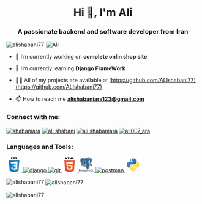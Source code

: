 <h1 align="center">Hi 👋, I'm Ali</h1>
<h3 align="center">A passionate backend and software developer from Iran</h3>
<img align="right" alt="Ali" width="400" src="https://cdn.dribbble.com/users/1708816/screenshots/15637256/media/f9826f0af8a49462f048262a8502035b.gif">

<p align="left"> <img src="https://komarev.com/ghpvc/?username=alishabani77&label=Profile%20views&color=0e75b6&style=flat" alt="alishabani77" /> </p>

- 🔭 I’m currently working on **complete onlin shop site**

- 🌱 I’m currently learning **Django FrameWork**

- 👨‍💻 All of my projects are available at [https://github.com/ALIshabani77](https://github.com/ALIshabani77)

- 📫 How to reach me **alishabaniara123@gmail.com**

<h3 align="left">Connect with me:</h3>
<p align="left">
<a href="https://twitter.com/shabaniara" target="blank"><img align="center" src="https://raw.githubusercontent.com/rahuldkjain/github-profile-readme-generator/master/src/images/icons/Social/twitter.svg" alt="shabaniara" height="30" width="40" /></a>
<a href="https://linkedin.com/in/ali shabani" target="blank"><img align="center" src="https://raw.githubusercontent.com/rahuldkjain/github-profile-readme-generator/master/src/images/icons/Social/linked-in-alt.svg" alt="ali shabani" height="30" width="40" /></a>
<a href="https://fb.com/ali shabaniara" target="blank"><img align="center" src="https://raw.githubusercontent.com/rahuldkjain/github-profile-readme-generator/master/src/images/icons/Social/facebook.svg" alt="ali shabaniara" height="30" width="40" /></a>
<a href="https://instagram.com/ali007_ara" target="blank"><img align="center" src="https://raw.githubusercontent.com/rahuldkjain/github-profile-readme-generator/master/src/images/icons/Social/instagram.svg" alt="ali007_ara" height="30" width="40" /></a>
</p>

<h3 align="left">Languages and Tools:</h3>
<p align="left"> <a href="https://www.w3schools.com/css/" target="_blank" rel="noreferrer"> <img src="https://raw.githubusercontent.com/devicons/devicon/master/icons/css3/css3-original-wordmark.svg" alt="css3" width="40" height="40"/> </a> <a href="https://www.djangoproject.com/" target="_blank" rel="noreferrer"> <img src="https://cdn.worldvectorlogo.com/logos/django.svg" alt="django" width="40" height="40"/> </a> <a href="https://git-scm.com/" target="_blank" rel="noreferrer"> <img src="https://www.vectorlogo.zone/logos/git-scm/git-scm-icon.svg" alt="git" width="40" height="40"/> </a> <a href="https://www.w3.org/html/" target="_blank" rel="noreferrer"> <img src="https://raw.githubusercontent.com/devicons/devicon/master/icons/html5/html5-original-wordmark.svg" alt="html5" width="40" height="40"/> </a> <a href="https://www.postgresql.org" target="_blank" rel="noreferrer"> <img src="https://raw.githubusercontent.com/devicons/devicon/master/icons/postgresql/postgresql-original-wordmark.svg" alt="postgresql" width="40" height="40"/> </a> <a href="https://postman.com" target="_blank" rel="noreferrer"> <img src="https://www.vectorlogo.zone/logos/getpostman/getpostman-icon.svg" alt="postman" width="40" height="40"/> </a> <a href="https://www.python.org" target="_blank" rel="noreferrer"> <img src="https://raw.githubusercontent.com/devicons/devicon/master/icons/python/python-original.svg" alt="python" width="40" height="40"/> </a> </p>

<p><img align="left" src="https://github-readme-stats.vercel.app/api/top-langs?username=alishabani77&show_icons=true&locale=en&layout=compact" alt="alishabani77" /></p>

<p>&nbsp;<img align="center" src="https://github-readme-stats.vercel.app/api?username=alishabani77&show_icons=true&locale=en" alt="alishabani77" /></p>

<p><img align="center" src="https://github-readme-streak-stats.herokuapp.com/?user=alishabani77&" alt="alishabani77" /></p>
